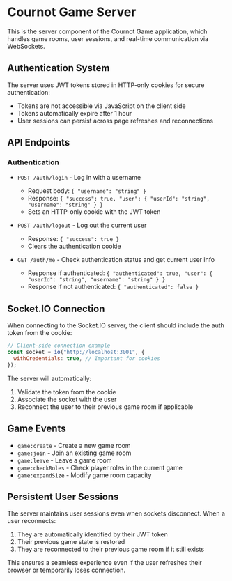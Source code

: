 # Cournot Game Server

This is the server component of the Cournot Game application, which handles game rooms, user sessions, and real-time communication via WebSockets.

## Authentication System

The server uses JWT tokens stored in HTTP-only cookies for secure authentication:

- Tokens are not accessible via JavaScript on the client side
- Tokens automatically expire after 1 hour
- User sessions can persist across page refreshes and reconnections

## API Endpoints

### Authentication

- `POST /auth/login` - Log in with a username

  - Request body: `{ "username": "string" }`
  - Response: `{ "success": true, "user": { "userId": "string", "username": "string" } }`
  - Sets an HTTP-only cookie with the JWT token

- `POST /auth/logout` - Log out the current user

  - Response: `{ "success": true }`
  - Clears the authentication cookie

- `GET /auth/me` - Check authentication status and get current user info
  - Response if authenticated: `{ "authenticated": true, "user": { "userId": "string", "username": "string" } }`
  - Response if not authenticated: `{ "authenticated": false }`

## Socket.IO Connection

When connecting to the Socket.IO server, the client should include the auth token from the cookie:

```javascript
// Client-side connection example
const socket = io("http://localhost:3001", {
  withCredentials: true, // Important for cookies
});
```

The server will automatically:

1. Validate the token from the cookie
2. Associate the socket with the user
3. Reconnect the user to their previous game room if applicable

## Game Events

- `game:create` - Create a new game room
- `game:join` - Join an existing game room
- `game:leave` - Leave a game room
- `game:checkRoles` - Check player roles in the current game
- `game:expandSize` - Modify game room capacity

## Persistent User Sessions

The server maintains user sessions even when sockets disconnect. When a user reconnects:

1. They are automatically identified by their JWT token
2. Their previous game state is restored
3. They are reconnected to their previous game room if it still exists

This ensures a seamless experience even if the user refreshes their browser or temporarily loses connection.
